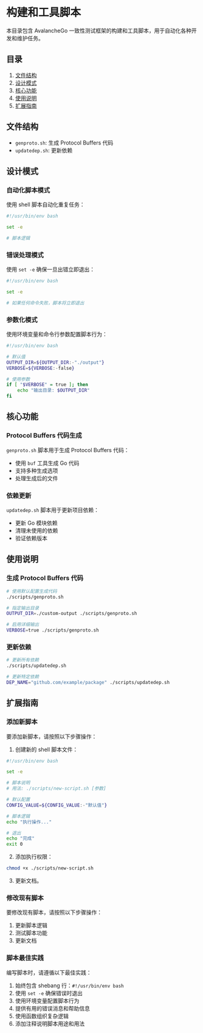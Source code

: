 # 构建和工具脚本

本目录包含 AvalancheGo 一致性测试框架的构建和工具脚本，用于自动化各种开发和维护任务。

## 目录

1. [文件结构](#文件结构)
2. [设计模式](#设计模式)
3. [核心功能](#核心功能)
4. [使用说明](#使用说明)
5. [扩展指南](#扩展指南)

## 文件结构

- `genproto.sh`: 生成 Protocol Buffers 代码
- `updatedep.sh`: 更新依赖

## 设计模式

### 自动化脚本模式

使用 shell 脚本自动化重复任务：

```bash
#!/usr/bin/env bash

set -e

# 脚本逻辑
```

### 错误处理模式

使用 `set -e` 确保一旦出错立即退出：

```bash
#!/usr/bin/env bash

set -e

# 如果任何命令失败，脚本将立即退出
```

### 参数化模式

使用环境变量和命令行参数配置脚本行为：

```bash
#!/usr/bin/env bash

# 默认值
OUTPUT_DIR=${OUTPUT_DIR:-"./output"}
VERBOSE=${VERBOSE:-false}

# 使用参数
if [ "$VERBOSE" = true ]; then
    echo "输出目录: $OUTPUT_DIR"
fi
```

## 核心功能

### Protocol Buffers 代码生成

`genproto.sh` 脚本用于生成 Protocol Buffers 代码：

- 使用 `buf` 工具生成 Go 代码
- 支持多种生成选项
- 处理生成后的文件

### 依赖更新

`updatedep.sh` 脚本用于更新项目依赖：

- 更新 Go 模块依赖
- 清理未使用的依赖
- 验证依赖版本

## 使用说明

### 生成 Protocol Buffers 代码

```bash
# 使用默认配置生成代码
./scripts/genproto.sh

# 指定输出目录
OUTPUT_DIR=./custom-output ./scripts/genproto.sh

# 启用详细输出
VERBOSE=true ./scripts/genproto.sh
```

### 更新依赖

```bash
# 更新所有依赖
./scripts/updatedep.sh

# 更新特定依赖
DEP_NAME="github.com/example/package" ./scripts/updatedep.sh
```

## 扩展指南

### 添加新脚本

要添加新脚本，请按照以下步骤操作：

1. 创建新的 shell 脚本文件：

```bash
#!/usr/bin/env bash

set -e

# 脚本说明
# 用法: ./scripts/new-script.sh [参数]

# 默认配置
CONFIG_VALUE=${CONFIG_VALUE:-"默认值"}

# 脚本逻辑
echo "执行操作..."

# 退出
echo "完成"
exit 0
```

2. 添加执行权限：

```bash
chmod +x ./scripts/new-script.sh
```

3. 更新文档。

### 修改现有脚本

要修改现有脚本，请按照以下步骤操作：

1. 更新脚本逻辑
2. 测试脚本功能
3. 更新文档

### 脚本最佳实践

编写脚本时，请遵循以下最佳实践：

1. 始终包含 shebang 行：`#!/usr/bin/env bash`
2. 使用 `set -e` 确保错误时退出
3. 使用环境变量配置脚本行为
4. 提供有用的错误消息和帮助信息
5. 使用函数组织复杂逻辑
6. 添加注释说明脚本用途和用法
